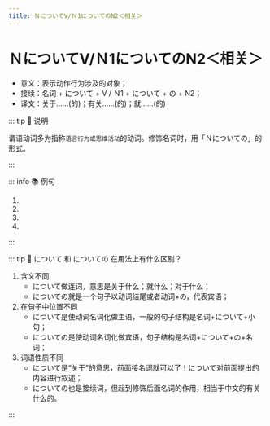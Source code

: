 ```yaml
---
title: ＮについてV/Ｎ1についてのN2＜相关＞
---
```


# ＮについてV/Ｎ1についてのN2＜相关＞

- 意义：表示动作行为涉及的对象；
- 接续：名词 + について + V / Ｎ1 + について + の + N2；
- 译文：关于……(的)；有关……(的)；就……(的)

::: tip :bookmark: 说明

谓语动词多为指称`语言行为或思维活动`的动词。修饰名词时，用「Ｎについての」的形式。

:::

::: info :books: 例句

1. <grammer-content sentence="ここでは、[食事/しょくじ]のマナーや**[習慣/しゅうかん]について**[比較/ひかく]する。" trans="这里比较一下吃饭的礼仪和习惯。" />
2. <grammer-content sentence="これから[日本語/にほんご]の**[文法/ぶんぽう]について**[説明/せつめい]します。" trans="下面就日语语法进行说明。" />
3. <grammer-content sentence="[若者/わかもの]のスマホ**[利用/りよう]について**アンケート[調査/ちょうさ]をした。" trans="对年轻人使用智能手机进行了问卷调查。" />
4. <grammer-content sentence="**[日本文化/にほんぶんか]についての**[資料/しりょう]を[集/あつ]めている。" trans="收集关于日本文化的资料。" />

:::

::: tip :bookmark: について 和 についての 在用法上有什么区别？

1. 含义不同
   - について做连词，意思是关于什么；就什么；对于什么；
   - についての就是一个句子以动词结尾或者动词+の，代表宾语；
2. 在句子中位置不同
   - について是使动词名词化做主语，一般的句子结构是名词+について+小句；
   - についての是使动词名词化做宾语，句子结构是名词+について+の+名词；
3. 词语性质不同
   - について是“关于”的意思，前面接名词就可以了！について对前面提出的内容进行叙述；
   - についての也是接续词，但起到修饰后面名词的作用，相当于中文的有关什么的。

:::
